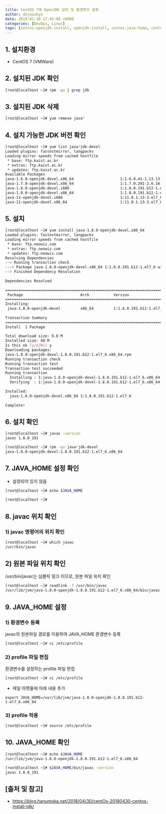 ```yaml
---
title: CentOS 7에 OpenJDK 설치 및 환경변수 설정
author: dejavuhyo
date: 2019-01-30 17:45:00 +0900
categories: [DevOps, Linux]
tags: [centos-openjdk-install, openjdk-install, centos-java-home, centos-openjdk-설치, openjdk-설치, java-환경변수]
---
```


## 1. 설치환경

* CentOS 7 (VMWare)

## 2. 설치된 JDK 확인

```bash
[root@localhost ~]# rpm -qa | grep jdk
```

## 3. 설치된 JDK 삭제

```bash
[root@localhost ~]# yum remove java*
```

## 4. 설치 가능한 JDK 버전 확인

```bash
[root@localhost ~]# yum list java*jdk-devel
Loaded plugins: fastestmirror, langpacks
Loading mirror speeds from cached hostfile
 * base: ftp.kaist.ac.kr
 * extras: ftp.kaist.ac.kr
 * updates: ftp.kaist.ac.kr
Available Packages
java-1.6.0-openjdk-devel.x86_64                     1:1.6.0.41-1.13.13.1.el7_3                     base   
java-1.7.0-openjdk-devel.x86_64                     1:1.7.0.201-2.6.16.1.el7_6                     updates
java-1.8.0-openjdk-devel.i686                       1:1.8.0.191.b12-1.el7_6                        updates
java-1.8.0-openjdk-devel.x86_64                     1:1.8.0.191.b12-1.el7_6                        updates
java-11-openjdk-devel.i686                          1:11.0.1.13-3.el7_6                            updates
java-11-openjdk-devel.x86_64                        1:11.0.1.13-3.el7_6                            updates
```

## 5. 설치

```bash
[root@localhost ~]# yum install java-1.8.0-openjdk-devel.x86_64
Loaded plugins: fastestmirror, langpacks
Loading mirror speeds from cached hostfile
 * base: ftp.neowiz.com
 * extras: ftp.neowiz.com
 * updates: ftp.neowiz.com
Resolving Dependencies
--> Running transaction check
---> Package java-1.8.0-openjdk-devel.x86_64 1:1.8.0.191.b12-1.el7_6 will be installed
--> Finished Dependency Resolution
 
Dependencies Resolved
 
==========================================================================================================
 Package                          Arch           Version                            Repository       Size
==========================================================================================================
Installing:
 java-1.8.0-openjdk-devel         x86_64         1:1.8.0.191.b12-1.el7_6            updates         9.8 M
 
Transaction Summary
==========================================================================================================
Install  1 Package
 
Total download size: 9.8 M
Installed size: 40 M
Is this ok [y/d/N]: y
Downloading packages:
java-1.8.0-openjdk-devel-1.8.0.191.b12-1.el7_6.x86_64.rpm                          | 9.8 MB  00:00:03     
Running transaction check
Running transaction test
Transaction test succeeded
Running transaction
  Installing : 1:java-1.8.0-openjdk-devel-1.8.0.191.b12-1.el7_6.x86_64                                1/1 
  Verifying  : 1:java-1.8.0-openjdk-devel-1.8.0.191.b12-1.el7_6.x86_64                                1/1 
 
Installed:
  java-1.8.0-openjdk-devel.x86_64 1:1.8.0.191.b12-1.el7_6                                                 
 
Complete!
```

## 6. 설치 확인

```bash
[root@localhost ~]# javac -version
javac 1.8.0_191
```

```bash
[root@localhost ~]# rpm -qa java*jdk-devel
java-1.8.0-openjdk-devel-1.8.0.191.b12-1.el7_6.x86_64
```

## 7. JAVA_HOME 설정 확인

* 설정되어 있지 않음

```bash
[root@localhost ~]# echo $JAVA_HOME
 
[root@localhost ~]#
```

## 8. javac 위치 확인

### 1) javac 명령어의 위치 확인

```bash
[root@localhost ~]# which javac
/usr/bin/javac
```

## 2) 원본 파일 위치 확인
/usr/bin/javac는 심볼릭 링크 이므로, 원본 파일 위치 확인

```bash
[root@localhost ~]# readlink -f /usr/bin/javac
/usr/lib/jvm/java-1.8.0-openjdk-1.8.0.191.b12-1.el7_6.x86_64/bin/javac
```

## 9. JAVA_HOME 설정

### 1) 환경변수 등록
javac의 원본파일 경로를 이용하여 JAVA_HOME 환경변수 등록

```bash
[root@localhost ~]# vi /etc/profile
```

### 2) profile 파일 편집
환경변수를 설정하는 profile 파일 편집

```bash
[root@localhost ~]# vi /etc/profile
```

* 제일 아랫줄에 아래 내용 추가

```text
export JAVA_HOME=/usr/lib/jvm/java-1.8.0-openjdk-1.8.0.191.b12-1.el7_6.x86_64
```

### 3) profile 적용

```bash
[root@localhost ~]# source /etc/profile
```

## 10. JAVA_HOME 확인

```bash
[root@localhost ~]# echo $JAVA_HOME
/usr/lib/jvm/java-1.8.0-openjdk-1.8.0.191.b12-1.el7_6.x86_64
```

```bash
[root@localhost ~]# $JAVA_HOME/bin/javac -version
javac 1.8.0_191
```

## [출처 및 참고]
* <https://blog.hanumoka.net/2018/04/30/centOs-20180430-centos-install-jdk/>
